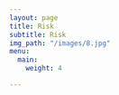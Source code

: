 ```yaml
---
layout: page
title: Risk
subtitle: Risk
img_path: "/images/8.jpg"
menu:
  main:
    weight: 4

---
```

